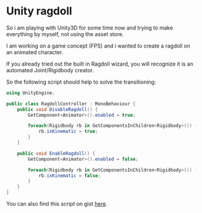 # Unity ragdoll

So i am playing with Unity3D for some time now and trying to make everything by myself, not using the asset store.

I am working on a game concept (FPS) and i wanted to create a ragdoll on an animated character.

If you already tried out the built in Ragdoll wizard, you will recognize it is an automated Joint/Rigidbody creator.

So the following script should help to solve the transitioning:

```C#
using UnityEngine;

public class RagdollController : MonoBehaviour {
    public void DisableRagdoll() {
        GetComponent<Animator>().enabled = true;

        foreach(Rigidbody rb in GetComponentsInChildren<Rigidbody>()) {
            rb.isKinematic = true;
        }
    }

    public void EnableRagdoll() {
        GetComponent<Animator>().enabled = false;

        foreach(Rigidbody rb in GetComponentsInChildren<Rigidbody>()) {
            rb.isKinematic = false;
        }
    }
}
```

You can also find this script on gist [here](https://gist.github.com/chrisakakay/413e0bfcb6b21af577f9e711eefda958).
